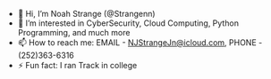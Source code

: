 - 👋 Hi, I’m Noah Strange (@Strangenn)
- 👀 I’m interested in CyberSecurity, Cloud Computing, Python Programming, and much more
- 📫 How to reach me: EMAIL - NJStrangeJn@icloud.com, PHONE - (252)363-6316
- ⚡ Fun fact: I ran Track in college

<!---
Strangenn/Strangenn is a ✨ special ✨ repository because its `README.md` (this file) appears on your GitHub profile.
You can click the Preview link to take a look at your changes.
--->
